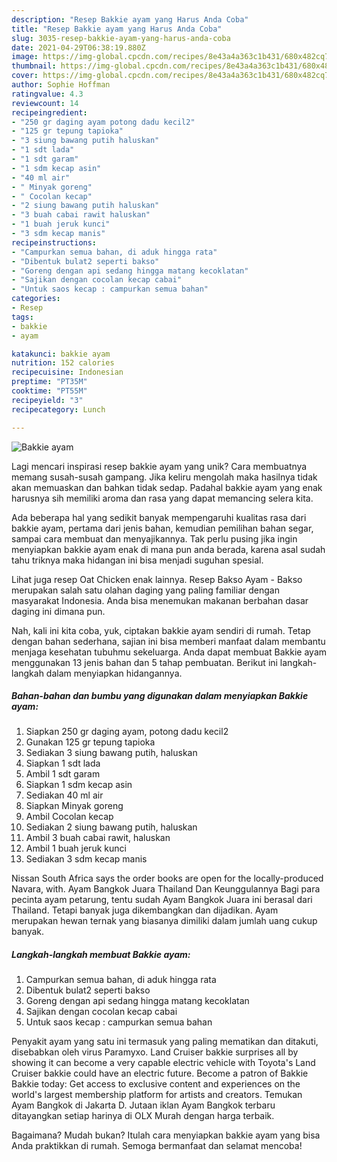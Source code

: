 ```yaml
---
description: "Resep Bakkie ayam yang Harus Anda Coba"
title: "Resep Bakkie ayam yang Harus Anda Coba"
slug: 3035-resep-bakkie-ayam-yang-harus-anda-coba
date: 2021-04-29T06:38:19.880Z
image: https://img-global.cpcdn.com/recipes/8e43a4a363c1b431/680x482cq70/bakkie-ayam-foto-resep-utama.jpg
thumbnail: https://img-global.cpcdn.com/recipes/8e43a4a363c1b431/680x482cq70/bakkie-ayam-foto-resep-utama.jpg
cover: https://img-global.cpcdn.com/recipes/8e43a4a363c1b431/680x482cq70/bakkie-ayam-foto-resep-utama.jpg
author: Sophie Hoffman
ratingvalue: 4.3
reviewcount: 14
recipeingredient:
- "250 gr daging ayam potong dadu kecil2"
- "125 gr tepung tapioka"
- "3 siung bawang putih haluskan"
- "1 sdt lada"
- "1 sdt garam"
- "1 sdm kecap asin"
- "40 ml air"
- " Minyak goreng"
- " Cocolan kecap"
- "2 siung bawang putih haluskan"
- "3 buah cabai rawit haluskan"
- "1 buah jeruk kunci"
- "3 sdm kecap manis"
recipeinstructions:
- "Campurkan semua bahan, di aduk hingga rata"
- "Dibentuk bulat2 seperti bakso"
- "Goreng dengan api sedang hingga matang kecoklatan"
- "Sajikan dengan cocolan kecap cabai"
- "Untuk saos kecap : campurkan semua bahan"
categories:
- Resep
tags:
- bakkie
- ayam

katakunci: bakkie ayam 
nutrition: 152 calories
recipecuisine: Indonesian
preptime: "PT35M"
cooktime: "PT55M"
recipeyield: "3"
recipecategory: Lunch

---
```



![Bakkie ayam](https://img-global.cpcdn.com/recipes/8e43a4a363c1b431/680x482cq70/bakkie-ayam-foto-resep-utama.jpg)

Lagi mencari inspirasi resep bakkie ayam yang unik? Cara membuatnya memang susah-susah gampang. Jika keliru mengolah maka hasilnya tidak akan memuaskan dan bahkan tidak sedap. Padahal bakkie ayam yang enak harusnya sih memiliki aroma dan rasa yang dapat memancing selera kita.

Ada beberapa hal yang sedikit banyak mempengaruhi kualitas rasa dari bakkie ayam, pertama dari jenis bahan, kemudian pemilihan bahan segar, sampai cara membuat dan menyajikannya. Tak perlu pusing jika ingin menyiapkan bakkie ayam enak di mana pun anda berada, karena asal sudah tahu triknya maka hidangan ini bisa menjadi suguhan spesial.

Lihat juga resep Oat Chicken enak lainnya. Resep Bakso Ayam - Bakso merupakan salah satu olahan daging yang paling familiar dengan masyarakat Indonesia. Anda bisa menemukan makanan berbahan dasar daging ini dimana pun.


Nah, kali ini kita coba, yuk, ciptakan bakkie ayam sendiri di rumah. Tetap dengan bahan sederhana, sajian ini bisa memberi manfaat dalam membantu menjaga kesehatan tubuhmu sekeluarga. Anda dapat membuat Bakkie ayam menggunakan 13 jenis bahan dan 5 tahap pembuatan. Berikut ini langkah-langkah dalam menyiapkan hidangannya.

<!--inarticleads1-->

##### Bahan-bahan dan bumbu yang digunakan dalam menyiapkan Bakkie ayam:

1. Siapkan 250 gr daging ayam, potong dadu kecil2
1. Gunakan 125 gr tepung tapioka
1. Sediakan 3 siung bawang putih, haluskan
1. Siapkan 1 sdt lada
1. Ambil 1 sdt garam
1. Siapkan 1 sdm kecap asin
1. Sediakan 40 ml air
1. Siapkan  Minyak goreng
1. Ambil  Cocolan kecap
1. Sediakan 2 siung bawang putih, haluskan
1. Ambil 3 buah cabai rawit, haluskan
1. Ambil 1 buah jeruk kunci
1. Sediakan 3 sdm kecap manis


Nissan South Africa says the order books are open for the locally-produced Navara, with. Ayam Bangkok Juara Thailand Dan Keunggulannya Bagi para pecinta ayam petarung, tentu sudah Ayam Bangkok Juara ini berasal dari Thailand. Tetapi banyak juga dikembangkan dan dijadikan. Ayam merupakan hewan ternak yang biasanya dimiliki dalam jumlah uang cukup banyak. 

<!--inarticleads2-->

##### Langkah-langkah membuat Bakkie ayam:

1. Campurkan semua bahan, di aduk hingga rata
1. Dibentuk bulat2 seperti bakso
1. Goreng dengan api sedang hingga matang kecoklatan
1. Sajikan dengan cocolan kecap cabai
1. Untuk saos kecap : campurkan semua bahan


Penyakit ayam yang satu ini termasuk yang paling mematikan dan ditakuti, disebabkan oleh virus Paramyxo. Land Cruiser bakkie surprises all by showing it can become a very capable electric vehicle with Toyota&#39;s Land Cruiser bakkie could have an electric future. Become a patron of Bakkie Bakkie today: Get access to exclusive content and experiences on the world&#39;s largest membership platform for artists and creators. Temukan Ayam Bangkok di Jakarta D. Jutaan iklan Ayam Bangkok terbaru ditayangkan setiap harinya di OLX Murah dengan harga terbaik. 

Bagaimana? Mudah bukan? Itulah cara menyiapkan bakkie ayam yang bisa Anda praktikkan di rumah. Semoga bermanfaat dan selamat mencoba!
